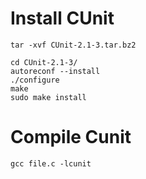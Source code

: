 

Install CUnit
===

```
tar -xvf CUnit-2.1-3.tar.bz2

cd CUnit-2.1-3/
autoreconf --install
./configure
make
sudo make install
```


Compile Cunit
===

```
gcc file.c -lcunit
```

